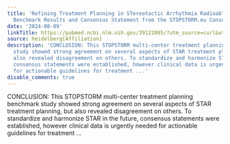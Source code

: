 ```yaml
---
title: 'Refining Treatment Planning in STereotactic Arrhythmia Radioablation (STAR):
  Benchmark Results and Consensus Statement from the STOPSTORM.eu Consortium'
date: '2024-08-09'
linkTitle: https://pubmed.ncbi.nlm.nih.gov/39122095/?utm_source=curl&utm_medium=rss&utm_campaign=pubmed-2&utm_content=1FakS-2QOkCT8HsMOQP1bCRQ4YzyumYOmxmF0moLsQ3dFB1E9V&fc=20220326224207&ff=20240810183529&v=2.18.0.post9+e462414
source: heidelberg[Affiliation]
description: 'CONCLUSION: This STOPSTORM multi-center treatment planning benchmark
  study showed strong agreement on several aspects of STAR treatment planning, but
  also revealed disagreement on others. To standardize and harmonize STAR in the future,
  consensus statements were established, however clinical data is urgently needed
  for actionable guidelines for treatment ...'
disable_comments: true
---
```

CONCLUSION: This STOPSTORM multi-center treatment planning benchmark study showed strong agreement on several aspects of STAR treatment planning, but also revealed disagreement on others. To standardize and harmonize STAR in the future, consensus statements were established, however clinical data is urgently needed for actionable guidelines for treatment ...